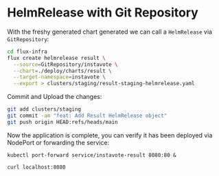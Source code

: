 # HelmRelease with Git Repository

With the freshy generated chart generated we can call a `HelmRelease` via `GitRepository`:

```sh
cd flux-infra
flux create helmrelease result \
  --source=GitRepository/instavote \
  --chart=./deploy/charts/result \
  --target-namespace=instavote \
  --export > clusters/staging/result-staging-helmrelease.yaml
```

Commit and Upload the changes:

```sh
git add clusters/staging
git commit -am "feat: Add Result HelmRelease object"
git push origin HEAD:refs/heads/main
```


Now the application is complete, you can verify it has been deployed via NodePort
or forwarding the service:

```
kubectl port-forward service/instavote-result 8080:80 &

curl localhost:8080
```
